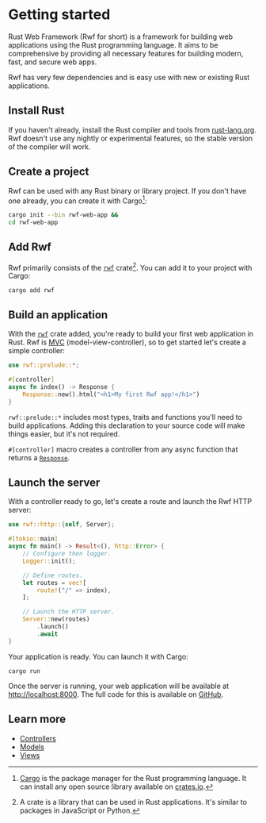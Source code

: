 # Getting started

Rust Web Framework (Rwf for short) is a framework for building web applications using the Rust programming language. It aims to be comprehensive by providing all necessary features for building modern, fast, and secure web apps.

Rwf has very few dependencies and is easy use with new or existing Rust applications.

## Install Rust

If you haven't already, install the Rust compiler and tools from [rust-lang.org](https://rust-lang.org). Rwf doesn't use any nightly or experimental features,
so the stable version of the compiler will work.

## Create a project

Rwf can be used with any Rust binary or library project. If you don't have one already, you can create it with Cargo[^1]:

```bash
cargo init --bin rwf-web-app &&
cd rwf-web-app
```

[^1]: [Cargo](https://doc.rust-lang.org/cargo/) is the package manager for the Rust programming language. It can install any open source library available on [crates.io](https://crates.io).

## Add Rwf

Rwf primarily consists of the [`rwf`](https://crates.io/crates/rwf) crate[^2]. You can add it to your project with Cargo:

```
cargo add rwf
```

[^2]: A crate is a library that can be used in Rust applications. It's similar to packages in JavaScript or Python.

## Build an application

With the [`rwf`](https://crates.io/crates/rwf) crate added, you're ready to build your first web application in Rust.
Rwf is [MVC](https://en.wikipedia.org/wiki/Model%E2%80%93view%E2%80%93controller) (model-view-controller),
so to get started let's create a simple controller:

```rust
use rwf::prelude::*;

#[controller]
async fn index() -> Response {
    Response::new().html("<h1>My first Rwf app!</h1>")
}
```

`rwf::prelude::*` includes most types, traits and functions you'll need to build applications.
Adding this declaration to your source code will make things easier, but it's not required.

`#[controller]` macro creates a controller from any async function that returns a [`Response`](controllers/response.md).

## Launch the server

With a controller ready to go, let's create a route and launch the Rwf HTTP server:

```rust
use rwf::http::{self, Server};

#[tokio::main]
async fn main() -> Result<(), http::Error> {
    // Configure then logger.
    Logger::init();

    // Define routes.
    let routes = vec![
        route!("/" => index),
    ];

    // Launch the HTTP server.
    Server::new(routes)
        .launch()
        .await
}
```

Your application is ready. You can launch it with Cargo:

```
cargo run
```

Once the server is running, your web application will be available at [http://localhost:8000](http://localhost:8000). The full code for this is available on [GitHub](https://github.com/levkk/rwf/tree/main/examples/quick-start).

## Learn more

- [Controllers](controllers/index.md)
- [Models](models/index.md)
- [Views](views/index.md)
